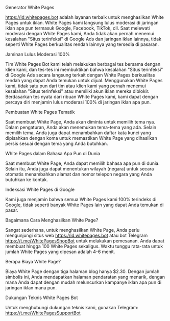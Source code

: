 Generator White Pages

https://id.whitepages.bot adalah layanan terbaik untuk menghasilkan White Pages untuk iklan. White Pages kami langsung lulus moderasi di jaringan iklan apa pun termasuk Google, Facebook, TikTok, dll. Saat melewati moderasi dengan White Pages kami, Anda tidak akan pernah menemui kesalahan "Situs terinfeksi" di Google Ads dan jaringan iklan lainnya, tidak seperti White Pages berkualitas rendah lainnya yang tersedia di pasaran.

Jaminan Lulus Moderasi 100%

Tim White Pages Bot kami telah melakukan berbagai tes bersama dengan klien kami, dan tes-tes ini membuktikan bahwa kesalahan "Situs terinfeksi" di Google Ads secara langsung terkait dengan White Pages berkualitas rendah yang dapat Anda temukan untuk dijual. Menggunakan White Pages kami, tidak satu pun dari tim atau klien kami yang pernah menemui kesalahan "Situs terinfeksi" atau memiliki akun iklan mereka diblokir. Berdasarkan tes nyata dari ribuan White Pages kami, kami dapat dengan percaya diri menjamin lulus moderasi 100% di jaringan iklan apa pun.

Pembuatan White Pages Tematik

Saat membuat White Page, Anda akan diminta untuk memilih tema nya. Dalam pengaturan, Anda akan menemukan tema-tema yang ada. Selain memilih tema, Anda juga dapat menambahkan daftar kata kunci yang dipisahkan dengan koma untuk memastikan White Page yang dihasilkan persis sesuai dengan tema yang Anda butuhkan.

White Pages dalam Bahasa Apa Pun di Dunia

Saat membuat White Page, Anda dapat memilih bahasa apa pun di dunia. Selain itu, Anda juga dapat menentukan wilayah (negara) untuk secara otomatis menambahkan alamat dan nomor telepon negara yang Anda butuhkan ke kontak.

Indeksasi White Pages di Google

Kami juga menjamin bahwa semua White Pages kami 100% terindeks di Google, tidak seperti banyak White Pages lain yang dapat Anda temukan di pasar.

Bagaimana Cara Menghasilkan White Page?

Sangat sederhana, untuk menghasilkan White Page, Anda perlu mengunjungi situs web https://id.whitepages.bot atau bot Telegram https://t.me/WhitePagesShopBot untuk melakukan pemesanan. Anda dapat membuat hingga 100 White Pages sekaligus. Waktu tunggu rata-rata untuk jumlah White Pages yang dipesan adalah 4-6 menit.

Berapa Biaya White Page?

Biaya White Page dengan tiga halaman blog hanya $2.30. Dengan jumlah simbolis ini, Anda mendapatkan halaman pendaratan yang menarik, dengan mana Anda dapat dengan mudah meluncurkan kampanye iklan apa pun di jaringan iklan mana pun.

Dukungan Teknis White Pages Bot

Untuk menghubungi dukungan teknis kami, gunakan Telegram: https://t.me/WhitePagesSupportBot
